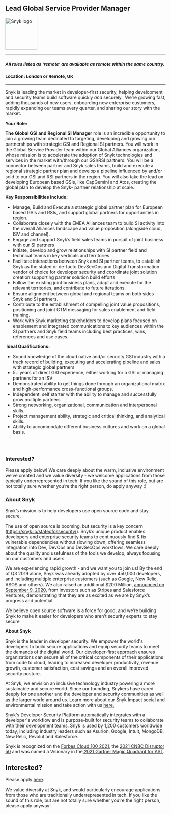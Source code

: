 Lead Global Service Provider Manager
---

<img src="https://res.cloudinary.com/snyk/image/upload/v1537345894/press-kit/brand/logo-black.png" width="100" alt="Snyk logo" />

<hr>
<h3><em><strong><sub>All roles listed as ‘remote’ are available as remote within the same country.</sub></strong></em></h3>
<h3><strong><sub>Location: London or Remote, UK</sub></strong></h3>
<hr>
<p><span style="font-weight: 400;">Snyk is leading the market in developer-first security, helping development and security teams build software quickly </span><em><span style="font-weight: 400;">and</span></em><span style="font-weight: 400;"> securely.&nbsp; We’re growing fast, adding thousands of new users, onboarding new enterprise customers, rapidly expanding our teams every quarter, and sharing our story with the market.</span></p>
<p><strong>Your Role:</strong></p>
<p><strong>The Global GSI and Regional SI Manager</strong><span style="font-weight: 400;"> role is an incredible opportunity to join a growing team dedicated to targeting, developing and growing our partnerships with strategic GSI and Regional SI partners. You will work in the Global Service Provider team within our Global Alliances organization, whose mission is to accelerate the adoption of Snyk technologies and services in the market with/through our GSI/RSI partners. You will be a connector between partner and Snyk sales teams, build and execute a regional strategic partner plan and develop a pipeline influenced by and/or sold to our GSI and RSI partners in the region. You will also take the lead on developing European based GSIs, like CapGemini and Atos, creating the global plan to develop the Snyk- partner relationship at scale.&nbsp;</span></p>
<p><strong>Key Responsibilities include:</strong></p>
<ul>
<li style="font-weight: 400;"><span style="font-weight: 400;">Manage, Build and Execute a strategic global partner plan for European based GSIs and RSIs, and support global partners for opportunities in region.</span></li>
<li style="font-weight: 400;"><span style="font-weight: 400;">Collaborate closely with the EMEA Alliances team to build SI activity into the overall Alliances landscape and value proposition (alongside cloud, ISV and channel).</span></li>
<li style="font-weight: 400;"><span style="font-weight: 400;">Engage and support Snyk’s field sales teams in pursuit of joint business with our SI partners</span></li>
<li style="font-weight: 400;"><span style="font-weight: 400;">Initiate, develop and grow relationships with SI partner field and technical teams in key verticals and territories.</span></li>
<li style="font-weight: 400;"><span style="font-weight: 400;">Facilitate interactions between Snyk and SI partner teams, to establish Snyk as the stated or de-facto DevSecOps and Digital Transformation vendor of choice for developer security and coordinate joint solution creation supporting partner solution build efforts</span></li>
<li style="font-weight: 400;"><span style="font-weight: 400;">Follow the existing joint business plans, adapt and execute for the relevant territories, and contribute to future iterations.</span></li>
<li style="font-weight: 400;"><span style="font-weight: 400;">Ensure alignment between global and regional teams on both sides—Snyk and SI partners.</span></li>
<li style="font-weight: 400;"><span style="font-weight: 400;">Contribute to the establishment of compelling joint value propositions, positioning and joint GTM messaging for sales enablement and field training.</span></li>
<li style="font-weight: 400;"><span style="font-weight: 400;">Work with Snyk marketing stakeholders to develop plans focused on enablement and integrated communications to key audiences within the SI partners and Snyk field teams including best practices, wins, references and use cases.</span></li>
</ul>
<p><strong>&nbsp;Ideal Qualifications:</strong></p>
<ul>
<li style="font-weight: 400;"><span style="font-weight: 400;">Sound knowledge of the cloud native and/or security GSI industry with a track record of building, executing and accelerating pipeline and sales with strategic global partners</span></li>
<li style="font-weight: 400;"><span style="font-weight: 400;">5+ years of direct GSI experience, either working for a GSI or managing partners for an ISV</span></li>
<li style="font-weight: 400;"><span style="font-weight: 400;">Demonstrated ability to get things done through an organizational matrix and high-performance cross-functional groups.</span></li>
<li style="font-weight: 400;"><span style="font-weight: 400;">Independent, self starter with the ability to manage and successfully grow multiple partners</span></li>
<li style="font-weight: 400;"><span style="font-weight: 400;">Strong networking, organizational, communication and interpersonal skills.</span></li>
<li style="font-weight: 400;"><span style="font-weight: 400;">Project management ability, strategic and critical thinking, and analytical skills.</span></li>
<li style="font-weight: 400;"><span style="font-weight: 400;">Ability to accommodate different business cultures and work on a global basis.</span></li>
</ul>
<h3>&nbsp;</h3>
<h3><strong>Interested?</strong></h3>
<p><span style="font-weight: 400;">Please apply below! We care deeply about the warm, inclusive environment we’ve created and we value diversity - we welcome applications from those typically underrepresented in tech. If you like the sound of this role, but are not totally sure whether you’re the right person, do apply anyway :)</span></p>
<h3><strong>About Snyk</strong></h3>
<p><span style="font-weight: 400;">Snyk’s mission is to help developers use open source code and stay secure.&nbsp;</span></p>
<p><span style="font-weight: 400;">The use of open source is booming, but security is a key concern (</span><a href="https://snyk.io/stateofossecurity/"><span style="font-weight: 400;">https://snyk.io/stateofossecurity/</span></a><span style="font-weight: 400;">). Snyk’s unique product enables developers and enterprise security teams to continuously find &amp; fix vulnerable dependencies without slowing down, offering seamless integration into Dev, DevOps and DevSecOps workflows. </span><span style="font-weight: 400;">We care deeply about the quality and usefulness of the tools we develop, always focusing on our customers and users.&nbsp;</span></p>
<p><span style="font-weight: 400;">We are experiencing rapid growth - and we want you to join us! By the end of Q3 2019 alone, Snyk was already adopted by over 450,000 developers, and including multiple enterprise customers (such as Google, New Relic, ASOS and others). </span><span style="font-weight: 400;">We also raised an additional $200 Million, <a href="https://snyk.io/blog/snyk-closes-200m-to-modernize-security-industry/" target="_blank">announced on September 9, 2020</a></span><span style="font-weight: 400;">, from investors such as Stripes and Salesforce Ventures, demonstrating that they are as excited as we are by Snyk’s progress and potential</span><span style="font-weight: 400;">.</span></p>
<p><span style="font-weight: 400;">We believe open source software is a force for good, and we’re building Snyk to make it easier for developers who aren’t security experts to stay secure</span></p><div class="content-conclusion"><p><strong>About Snyk</strong></p>
<p><span style="font-weight: 400;">Snyk is the leader in developer security. We empower the world's developers to build secure applications and equip security teams to meet the demands of the digital world. Our developer-first approach ensures organizations can secure all of the critical components of their applications from code to cloud, leading to increased developer productivity, revenue growth, customer satisfaction, cost savings and an overall improved security posture.&nbsp;</span></p>
<p><span style="font-weight: 400;">At Snyk, we envision an inclusive technology industry powering a more sustainable and secure world.</span> <span style="font-weight: 400;">Since our founding, Snykers have cared deeply for one another and the developer and security communities as well as the larger world around us. Learn more about our Snyk Impact social and environmental mission and take action with us </span><a href="https://snyk.io/about/snyk-impact/"><span style="font-weight: 400;">here.</span></a></p>
<p><span style="font-weight: 400;">Snyk's Developer Security Platform automatically integrates with a developer's workflow and is purpose-built for security teams to collaborate with their development teams. Snyk is used by 1,200 customers worldwide today, including industry leaders such as Asurion, Google, Intuit, MongoDB, New Relic, Revolut and Salesforce.</span></p>
<p><span style="font-weight: 400;">Snyk is recognized on the </span><a href="https://www.forbes.com/cloud100/#6f24b5ba5f94"><span style="font-weight: 400;">Forbes Cloud 100 2021</span></a><span style="font-weight: 400;">, the </span><a href="https://www.cnbc.com/2021/05/25/these-are-the-2021-cnbc-disruptor-50-companies.html"><span style="font-weight: 400;">2021 CNBC Disruptor 50</span></a><span style="font-weight: 400;"> and was named a Visionary in the</span><a href="https://snyk.io/blog/snyk-visionary-2021-gartner-magic-quadrant-for-ast/"><span style="font-weight: 400;"> 2021 Gartner Magic Quadrant for AST</span></a><span style="font-weight: 400;">.</span></p></div>

Interested?
---

Please apply [here](https://boards.greenhouse.io/snyk/jobs/6303168002#app).

We value diversity at Snyk, and would particularly encourage applications from those who are traditionally underrepresented in tech.
If you like the sound of this role, but are not totally sure whether you’re the right person, please apply anyway!
